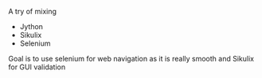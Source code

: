 A try of mixing
- Jython
- Sikulix
- Selenium

Goal  is to use selenium for web navigation as it is really smooth
and Sikulix for GUI validation